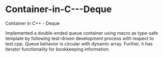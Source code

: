 # Container-in-C---Deque
Container in C++ - Deque

Implemented a double-ended queue container using macro as type-safe template by following test-driven development process with respect to test.cpp. Queue behavior is circular with dynamic array. Further, it has iterator functionality for bookkeeping information. 
